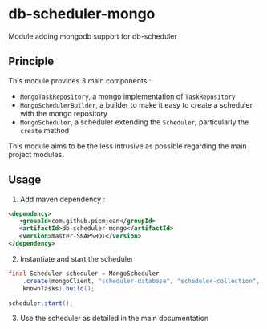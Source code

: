 # db-scheduler-mongo

Module adding mongodb support for db-scheduler

## Principle

This module provides 3 main components :

- `MongoTaskRepository`, a mongo implementation of `TaskRepository`
- `MongoSchedulerBuilder`, a builder to make it easy to create a scheduler with the mongo repository
- `MongoScheduler`, a scheduler extending the `Scheduler`, particularly the `create` method

This module aims to be the less intrusive as possible regarding the main project modules.

## Usage

1. Add maven dependency :
 ```xml
<dependency>
    <groupId>com.github.piemjean</groupId>
    <artifactId>db-scheduler-mongo</artifactId>
    <version>master-SNAPSHOT</version>
</dependency>
```

2. Instantiate and start the scheduler
```java
final Scheduler scheduler = MongoScheduler
    .create(mongoClient, "scheduler-database", "scheduler-collection",
    knownTasks).build();

scheduler.start();
```

3. Use the scheduler as detailed in the main documentation
